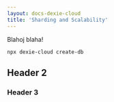 ```yaml
---
layout: docs-dexie-cloud
title: 'Sharding and Scalability'
---
```


Blahoj blaha!

```
npx dexie-cloud create-db
```


## Header 2
### Header 3
